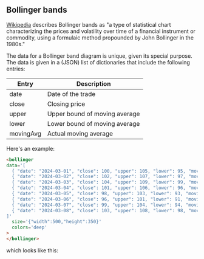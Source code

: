 ## Bollinger bands

[Wikipedia](https://en.wikipedia.org/wiki/Bollinger_Bands)
describes Bollinger bands as "a type of statistical chart characterizing the prices and volatility over time of a financial instrument or commodity, using a formulaic method propounded by John Bollinger in the 1980s."

The data for a Bollinger band diagram is unique, given its special purpose. The data is given in a (JSON) list of dictionaries that include the following entries:

Entry | Description
-|-
date | Date of the trade
close | Closing price
upper | Upper bound of moving average
lower | Lower bound of moving average
movingAvg | Actual moving average

Here's an example:

```html
<bollinger
data='[
  { "date": "2024-03-01", "close": 100, "upper": 105, "lower": 95, "movingAvg": 100 },
  { "date": "2024-03-02", "close": 102, "upper": 107, "lower": 97, "movingAvg": 101 },
  { "date": "2024-03-03", "close": 104, "upper": 109, "lower": 99, "movingAvg": 102 },
  { "date": "2024-03-04", "close": 101, "upper": 106, "lower": 96, "movingAvg": 100.5 },
  { "date": "2024-03-05", "close": 98, "upper": 103, "lower": 93, "movingAvg": 98.5 },
  { "date": "2024-03-06", "close": 96, "upper": 101, "lower": 91, "movingAvg": 96.5 },
  { "date": "2024-03-07", "close": 99, "upper": 104, "lower": 94, "movingAvg": 98 },
  { "date": "2024-03-08", "close": 103, "upper": 108, "lower": 98, "movingAvg": 101 }
]'
  size='{"width":500,"height":350}'
  colors='deep'
>
</bollinger>
```

which looks like this:

<span id='bollinger_0'></span>

<script>
 setTimeout(() => {
  Promise.resolve().then(() => 
  Doodl.bollinger(
    '#bollinger_0',
[
  { "date": "2024-03-01", "close": 100, "upper": 105, "lower": 95, "movingAvg": 100 },
  { "date": "2024-03-02", "close": 102, "upper": 107, "lower": 97, "movingAvg": 101 },
  { "date": "2024-03-03", "close": 104, "upper": 109, "lower": 99, "movingAvg": 102 },
  { "date": "2024-03-04", "close": 101, "upper": 106, "lower": 96, "movingAvg": 100.5 },
  { "date": "2024-03-05", "close": 98, "upper": 103, "lower": 93, "movingAvg": 98.5 },
  { "date": "2024-03-06", "close": 96, "upper": 101, "lower": 91, "movingAvg": 96.5 },
  { "date": "2024-03-07", "close": 99, "upper": 104, "lower": 94, "movingAvg": 98 },
  { "date": "2024-03-08", "close": 103, "upper": 108, "lower": 98, "movingAvg": 101 }
],
    {
      'width': 500,
      'height': 350
    },{},[
        '#A1C9F4', '#FFB482', '#8DE5A1', '#FF9F9B', '#D0BBFF',
        '#DEBB9B', '#FAB0E4', '#CFCFCF', '#FFFEA3', '#B9F2F0'
    ],0
  ));
}, 1000);
</script>
